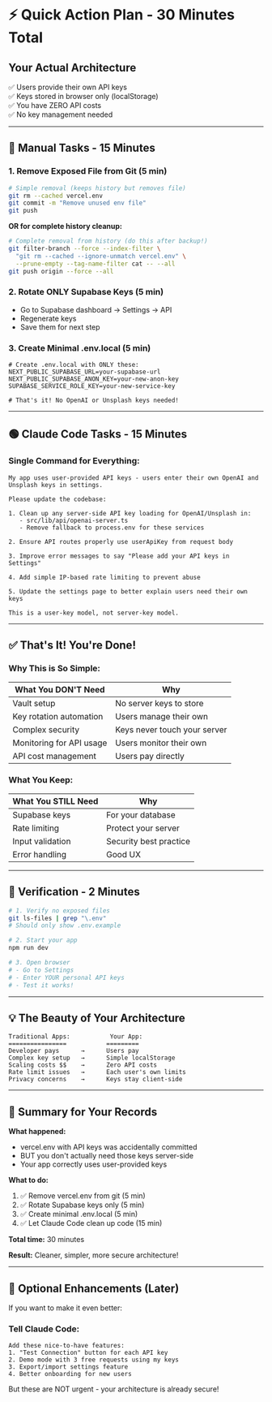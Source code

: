 # ⚡ Quick Action Plan - 30 Minutes Total

## Your Actual Architecture
✅ Users provide their own API keys  
✅ Keys stored in browser only (localStorage)  
✅ You have ZERO API costs  
✅ No key management needed  

---

## 🔴 Manual Tasks - 15 Minutes

### 1. Remove Exposed File from Git (5 min)
```bash
# Simple removal (keeps history but removes file)
git rm --cached vercel.env
git commit -m "Remove unused env file"
git push
```

**OR for complete history cleanup:**
```bash
# Complete removal from history (do this after backup!)
git filter-branch --force --index-filter \
  "git rm --cached --ignore-unmatch vercel.env" \
  --prune-empty --tag-name-filter cat -- --all
git push origin --force --all
```

### 2. Rotate ONLY Supabase Keys (5 min)
- Go to Supabase dashboard → Settings → API
- Regenerate keys
- Save them for next step

### 3. Create Minimal .env.local (5 min)
```env
# Create .env.local with ONLY these:
NEXT_PUBLIC_SUPABASE_URL=your-supabase-url
NEXT_PUBLIC_SUPABASE_ANON_KEY=your-new-anon-key
SUPABASE_SERVICE_ROLE_KEY=your-new-service-key

# That's it! No OpenAI or Unsplash keys needed!
```

---

## 🟢 Claude Code Tasks - 15 Minutes

### Single Command for Everything:
```
My app uses user-provided API keys - users enter their own OpenAI and Unsplash keys in settings.

Please update the codebase:

1. Clean up any server-side API key loading for OpenAI/Unsplash in:
   - src/lib/api/openai-server.ts
   - Remove fallback to process.env for these services
   
2. Ensure API routes properly use userApiKey from request body

3. Improve error messages to say "Please add your API keys in Settings"

4. Add simple IP-based rate limiting to prevent abuse

5. Update the settings page to better explain users need their own keys

This is a user-key model, not server-key model.
```

---

## ✅ That's It! You're Done!

### Why This is So Simple:

| What You DON'T Need | Why |
|-------------------|-----|
| Vault setup | No server keys to store |
| Key rotation automation | Users manage their own |
| Complex security | Keys never touch your server |
| Monitoring for API usage | Users monitor their own |
| API cost management | Users pay directly |

### What You Keep:

| What You STILL Need | Why |
|-------------------|-----|
| Supabase keys | For your database |
| Rate limiting | Protect your server |
| Input validation | Security best practice |
| Error handling | Good UX |

---

## 🎯 Verification - 2 Minutes

```bash
# 1. Verify no exposed files
git ls-files | grep "\.env"
# Should only show .env.example

# 2. Start your app
npm run dev

# 3. Open browser
# - Go to Settings
# - Enter YOUR personal API keys
# - Test it works!
```

---

## 💡 The Beauty of Your Architecture

```
Traditional Apps:           Your App:
================           =========
Developer pays      →      Users pay
Complex key setup   →      Simple localStorage  
Scaling costs $$    →      Zero API costs
Rate limit issues   →      Each user's own limits
Privacy concerns    →      Keys stay client-side
```

---

## 📝 Summary for Your Records

**What happened:** 
- vercel.env with API keys was accidentally committed
- BUT you don't actually need those keys server-side
- Your app correctly uses user-provided keys

**What to do:**
1. ✅ Remove vercel.env from git (5 min)
2. ✅ Rotate Supabase keys only (5 min)  
3. ✅ Create minimal .env.local (5 min)
4. ✅ Let Claude Code clean up code (15 min)

**Total time:** 30 minutes

**Result:** Cleaner, simpler, more secure architecture!

---

## 🚀 Optional Enhancements (Later)

If you want to make it even better:

### Tell Claude Code:
```
Add these nice-to-have features:
1. "Test Connection" button for each API key
2. Demo mode with 3 free requests using my keys
3. Export/import settings feature
4. Better onboarding for new users
```

But these are NOT urgent - your architecture is already secure!